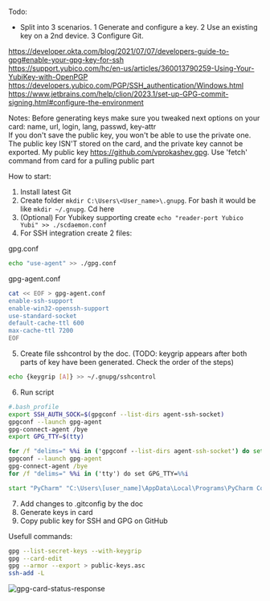 Todo: 
  * Split into 3 scenarios. 1 Generate and configure a key. 2 Use an existing key on a 2nd device. 3 Configure Git.

https://developer.okta.com/blog/2021/07/07/developers-guide-to-gpg#enable-your-gpg-key-for-ssh  
https://support.yubico.com/hc/en-us/articles/360013790259-Using-Your-YubiKey-with-OpenPGP  
https://developers.yubico.com/PGP/SSH_authentication/Windows.html  
https://www.jetbrains.com/help/clion/2023.1/set-up-GPG-commit-signing.html#configure-the-environment  

Notes:
Before generating keys make sure you tweaked next options on your card: name, url, login, lang, passwd, key-attr  
If you don't save the public key, you won't be able to use the private one. The public key ISN'T stored on the card, and the private key cannot be exported.
My public key https://github.com/vprokashev.gpg. Use 'fetch' command from card for a pulling public part

How to start:
1) Install latest Git
2) Create folder ```mkdir C:\Users\<User_name>\.gnupg```. For bash it would be like ```mkdir ~/.gnupg```. Cd here
3) (Optional) For Yubikey supporting create ```echo "reader-port Yubico Yubi" >> ./scdaemon.conf```
4) For SSH integration create 2 files:  

gpg.conf
```bash
echo "use-agent" >> ./gpg.conf
```
gpg-agent.conf
```bash
cat << EOF > gpg-agent.conf
enable-ssh-support
enable-win32-openssh-support
use-standard-socket
default-cache-ttl 600
max-cache-ttl 7200
EOF
```
5) Create file sshcontrol by the doc. (TODO: keygrip appears after both parts of key have been generated. Check the order of the steps)
```bash
echo {keygrip [A]} >> ~/.gnupg/sshcontrol
```
6) Run script
```bash
#.bash_profile
export SSH_AUTH_SOCK=$(gpgconf --list-dirs agent-ssh-socket)
gpgconf --launch gpg-agent
gpg-connect-agent /bye
export GPG_TTY=$(tty)
```
```cmd
for /f "delims=" %%i in ('gpgconf --list-dirs agent-ssh-socket') do set SSH_AUTH_SOCK=%%i
gpgconf --launch gpg-agent
gpg-connect-agent /bye
for /f "delims=" %%i in ('tty') do set GPG_TTY=%%i
```
```cmd
start "PyCharm" "C:\Users\[user_name]\AppData\Local\Programs\PyCharm Community\bin\pycharm64.exe"
```
7) Add changes to .gitconfig by the doc
8) Generate keys in card
9) Copy public key for SSH and GPG on GitHub

Usefull commands: 
```sh
gpg --list-secret-keys --with-keygrip
gpg --card-edit
gpg --armor --export > public-keys.asc
ssh-add -L
```

![gpg-card-status-response](https://github.com/vprokashev/configs/assets/11475496/ed7951dc-daed-4d24-aaa7-11da0e988da2)

